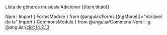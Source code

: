 <ion-header>
  <ion-toolbar>
    <ion-title>
      Lista de gêneros musicais
    </ion-title>
  </ion-toolbar>
</ion-header>

<ion-content class="ion-padding">

  <ion-list>
    <ion-item>
      <ion-input labelPlacement="floating" label="nome" [(ngModel)]="nome"></ion-input>
    </ion-item>
  </ion-list>

  <ion-item>
    <ion-button (click)="adicionar()"> Adicionar</ion-button>
  </ion-item>

  <ion-list>
    <ion-item *ngFor="let item of items; let posicao = index">
      <ion-label>
        {{item.titulo}}
      </ion-label>
      <ion-button slot="end" color="white" (click) = "remover(posicao)">
        <ion-icon slot="icon-only" name="trash-outline" color="danger"></ion-icon>
      </ion-button>
    </ion-item>
  </ion-list>
</ion-content>

Npm i
Import { FormsModule } from @angular/Forms
[(ngModel)]="Variável do ts"
Import { CommonsModule } from @angular/Commons
Npm i -g @angular/cli@14.2.13

